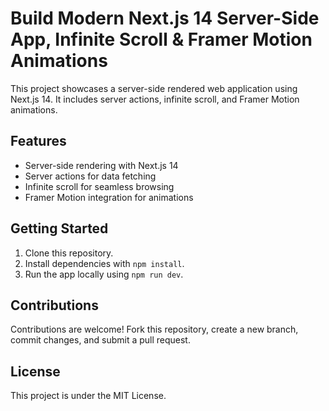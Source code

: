 # Build Modern Next.js 14 Server-Side App, Infinite Scroll & Framer Motion Animations

This project showcases a server-side rendered web application using Next.js 14. It includes server actions, infinite scroll, and Framer Motion animations.

## Features

- Server-side rendering with Next.js 14
- Server actions for data fetching
- Infinite scroll for seamless browsing
- Framer Motion integration for animations

## Getting Started

1. Clone this repository.
2. Install dependencies with `npm install`.
3. Run the app locally using `npm run dev`.

## Contributions

Contributions are welcome! Fork this repository, create a new branch, commit changes, and submit a pull request.

## License

This project is under the MIT License.

